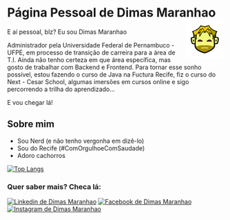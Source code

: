 # Página Pessoal de Dimas Maranhao         <img align="right" width="90" height="90" src="https://github.com/DimasMaranhao/DimasMaranhao/blob/main/SmmIcon.jpg">                        

E aí pessoal, blz? Eu sou Dimas Maranhao

Administrador pela Universidade Federal de Pernambuco - UFPE,
em processo de transição de carreira para a área de T.I.
Ainda não tenho certeza em que área específica, mas gosto de trabalhar
com Backend e Frontend. 
Para tornar esse sonho possível, estou fazendo o curso de Java na Fuctura Recife,
fiz o curso do Next - Cesar School, algumas imersões em cursos online e sigo percorrendo a trilha do aprendizado...

E vou chegar lá!



## Sobre mim                                                                            

 - Sou Nerd (e não tenho vergonha em dizê-lo)
 - Sou do Recife (#ComOrgulhoeComSaudade)
 - Adoro cachorros
 

[![Top Langs](https://github-readme-stats.vercel.app/api/top-langs/?username=dimasmaranhao&hide=PureBasic)](https://github.com/anuraghazra/github-readme-stats)






### Quer saber mais? Checa lá:

[![Linkedin de Dimas Maranhao](https://img.shields.io/badge/LinkedIn-0077B5?style=for-the-badge&logo=linkedin&logoColor=white)](https://www.linkedin.com/in/dimas-maranhao-20a1218a/) [![Facebook de Dimas Maranhao](https://img.shields.io/badge/Facebook-1877F2?style=for-the-badge&logo=facebook&logoColor=white)](https://www.facebook.com/dimas.ferreira.35) [![Instagram de Dimas Maranhao](https://img.shields.io/badge/Instagram-E4405F?style=for-the-badge&logo=instagram&logoColor=white)](https://www.instagram.com/dimasferreira_/)
